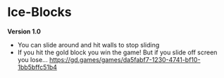# Ice-Blocks 
**Version 1.0**
* You can slide around and hit walls to stop sliding 
* If you hit the gold block you win the game! But if you slide off screen you lose...
https://gd.games/games/da5fabf7-1230-4741-bf10-1bb5bffc51b4 
